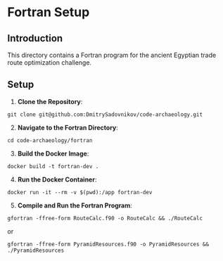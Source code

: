 # Fortran Setup

## Introduction
This directory contains a Fortran program for the ancient Egyptian trade route optimization challenge.

## Setup

1. **Clone the Repository**:
```
git clone git@github.com:DmitrySadovnikov/code-archaeology.git
```

2. **Navigate to the Fortran Directory**:
```
cd code-archaeology/fortran
```

3. **Build the Docker Image**:
```
docker build -t fortran-dev .
```

4. **Run the Docker Container**:
```
docker run -it --rm -v $(pwd):/app fortran-dev
```

5. **Compile and Run the Fortran Program**:
```
gfortran -ffree-form RouteCalc.f90 -o RouteCalc && ./RouteCalc
```

or

```
gfortran -ffree-form PyramidResources.f90 -o PyramidResources && ./PyramidResources
```
